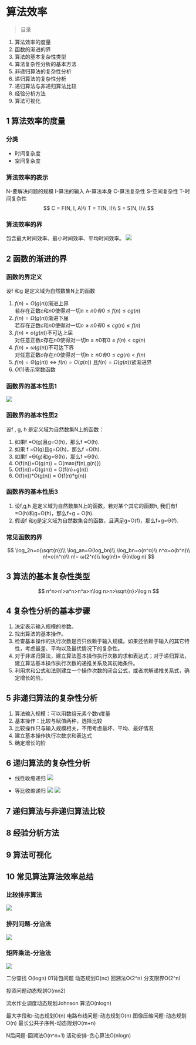 # 算法效率

> 目录
1. 算法效率的度量 
2. 函数的渐进的界
3. 算法的基本复杂性类型 
4. 算法复杂性分析的基本方法
5. 非递归算法的复杂性分析
6. 递归算法的复杂性分析
7. 递归算法与非递归算法比较
8. 经验分析方法
9. 算法可视化


## 1 算法效率的度量 

### 分类
* 时间复杂度
* 空间复杂度

### 算法效率的表示

N-要解决问题的规模
I-算法的输入
A-算法本身
C-算法复杂性
S-空间复杂性
T-时间复杂性
$$
C = F(N, I, A)\\
T = T(N, I)\\
S = S(N, I)\\
$$

### 算法效率的界
包含最大时间效率、最小时间效率、平均时间效率。
![](image/时间效率的界.png)


## 2 函数的渐进的界

### 函数的界定义
设f 和g 是定义域为自然数集N上的函数

1. $f(n)=O(g(n))$渐进上界  
若存在正数$c$和$n0$使得对一切$n≥n0有0≤f(n)≤cg(n)$
2. $f(n)= Ω(g(n))$渐进下届  
若存在正数$c$和$n0$使得对一切$n≥n0有0≤cg(n)≤ f(n)$
3. $f(n)=o(g(n))$不可达上届  
对任意正数$c$存在$n0$使得对一切$n≥n0$有$0≤f(n)<cg(n)$
4. $f(n)=ω(g(n))$不可达下界  
对任意正数$c$存在$n0$使得对一切$n≥n0有0≤cg(n)<f(n)$
5. $f(n)=Θ(g(n)) ⇔ f(n)=O(g(n))$ 且$f(n)=Ω(g(n))$紧渐进界
6. $O(1)$表示常数函数

### 函数界的基本性质1

![](image/函数界的基本性质.png)

### 函数界的基本性质2
设f , g, h 是定义域为自然数集N上的函数：
1. 如果f =O(g)且g=O(h)，那么f =O(h).
2. 如果 f =Ω(g)且g=Ω(h)，那么f =Ω(h).
3. 如果f =Θ(g)和g=Θ(h)，那么f =Θ(h).
4. O(f(n))+O(g(n)) = O(max{f(n),g(n)})
5. O(f(n))+O(g(n)) = O(f(n)+g(n))
6. O(f(n))*O(g(n)) = O(f(n)*g(n))

### 函数界的基本性质3

1. 设f,g,h 是定义域为自然数集N上的函数，若对某个其它的函数h, 我们有f =O(h)和g=O(h)，那么f+g = O(h).
2. 假设f 和g是定义域为自然数集合的函数，且满足g=O(f)，那么f+g=Θ(f).

### 常见函数的界
$$
\log_2n=o(\sqrt{n})\\
\log_an=Θ(log_bn)\\
\log_bn=o(n^α)\\
n^α=o(b^n)\\
n!=o(n^n)\\
n!= ω(2^n)\\
log(n!)= Θ(n\log n)
$$
## 3 算法的基本复杂性类型
$$
n^n>n!>a^n>n^a>n\log n>n>\sqrt{n}>\log n
$$
## 4 复杂性分析的基本步骤
1. 决定表示输入规模的参数。
2. 找出算法的基本操作。
3. 检查基本操作的执行次数是否只依赖于输入规模。如果还依赖于输入的其它特性，考虑最差、平均以及最优情况下的复杂性。
4. 对于非递归算法，建立算法基本操作执行次数的求和表达式；对于递归算法，建立算法基本操作执行次数的递推关系及其初始条件。
5. 利用求和公式和法则建立一个操作次数的闭合公式，或者求解递推关系式，确定增长的阶。

## 5 非递归算法的复杂性分析
1. 算法输入规模：可以用数组元素个数n度量
2. 基本操作：比较与赋值两种，选择比较
3. 比较操作只与输入规模相关，不用考虑最坏、平均、最好情况
4. 建立基本操作执行次数求和表达式
5. 确定增长的阶

## 6 递归算法的复杂性分析

* 线性收缩递归
![](image/递归算法复杂性1.png)

* 等比收缩递归
![](image/递归算法复杂性2.png)
![](image/递归算法复杂性3.png)




## 7 递归算法与非递归算法比较

## 8 经验分析方法

## 9 算法可视化

## 10 常见算法算法效率总结

### 比较排序算法
![](image/比较排序算法复杂度.png)

### 排列问题-分治法
![](image/比较排序算法复杂度.png)
### 矩阵乘法-分治法

![](image/矩阵乘法复杂度.png)

二分查找
O(logn)
01背包问题
动态规划O(nc)
回溯法O(2^n)
分支限界O(2^n)

投资问题动态规划O(mn2)

流水作业调度动态规划Johnson 算法O(nlogn)

最大字段和-动态规划O(n)
电路布线问题-动态规划O(n)
图像压缩问题-动态规划O(n)
最长公共子序列-动态规划O(m+n)

N后问题-回溯法O(n^n+1)
活动安排-贪心算法O(nlogn)



